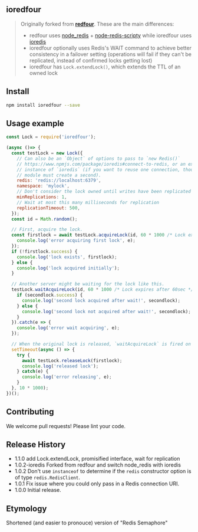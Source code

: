 ## ioredfour

> Originally forked from **[redfour](https://www.npmjs.com/package/redfour)**. These are the main differences:
>- redfour uses [node_redis](https://www.npmjs.com/package/redis) + [node-redis-scripty](https://www.npmjs.com/package/node-redis-scripty) while ioredfour uses [ioredis](https://www.npmjs.com/package/ioredis)
>- ioredfour optionally uses Redis's WAIT command to achieve better consistency in a failover setting (operations will fail if they can't be replicated, instead of confirmed locks getting lost)
>- ioredfour has `Lock.extendLock()`, which extends the TTL of an owned lock

## Install

```sh
npm install ioredfour --save
```

## Usage example

```js
const Lock = require('ioredfour');

(async ()=> {
  const testLock = new Lock({
    // Can also be an `Object` of options to pass to `new Redis()`
    // https://www.npmjs.com/package/ioredis#connect-to-redis, or an existing
    // instance of `ioredis` (if you want to reuse one connection, though this
    // module must create a second).
    redis: 'redis://localhost:6379',
    namespace: 'mylock',
    // Don't consider the lock owned until writes have been replicated at least this many times
    minReplications: 1,
    // Wait at most this many milliseconds for replication
    replicationTimeout: 500,
  });
  const id = Math.random();

  // First, acquire the lock.
  const firstlock = await testLock.acquireLock(id, 60 * 1000 /* Lock expires after 60sec if not released */).catch(e => {
    console.log('error acquiring first lock', e);
  });
  if (!firstlock.success) {
    console.log('lock exists', firstlock);
  } else {
    console.log('lock acquired initially');
  }

  // Another server might be waiting for the lock like this.
  testLock.waitAcquireLock(id, 60 * 1000 /* Lock expires after 60sec */ , 10 * 1000 /* Wait for lock for up to 10sec */).then(secondlock => {
    if (secondlock.success) {
      console.log('second lock acquired after wait!', secondlock);
    } else {
      console.log('second lock not acquired after wait!', secondlock);
    }
  }).catch(e => {
    console.log('error wait acquiring', e);
  });

  // When the original lock is released, `waitAcquireLock` is fired on the other server.
  setTimeout(async () => {
    try {
      await testLock.releaseLock(firstlock);
      console.log('released lock');
    } catch(e) {
      console.log('error releasing', e);
    }
  }, 10 * 1000);
})();

```

## Contributing

We welcome pull requests! Please lint your code.

## Release History
* 1.1.0 add Lock.extendLock, promisified interface, wait for replication
* 1.0.2-ioredis Forked from redfour and switch node_redis with ioredis
* 1.0.2 Don't use `instanceof` to determine if the `redis` constructor option is of
        type `redis.RedisClient`.
* 1.0.1 Fix issue where you could only pass in a Redis connection URI.
* 1.0.0 Initial release.

## Etymology

Shortened (and easier to pronouce) version of "Redis Semaphore"
